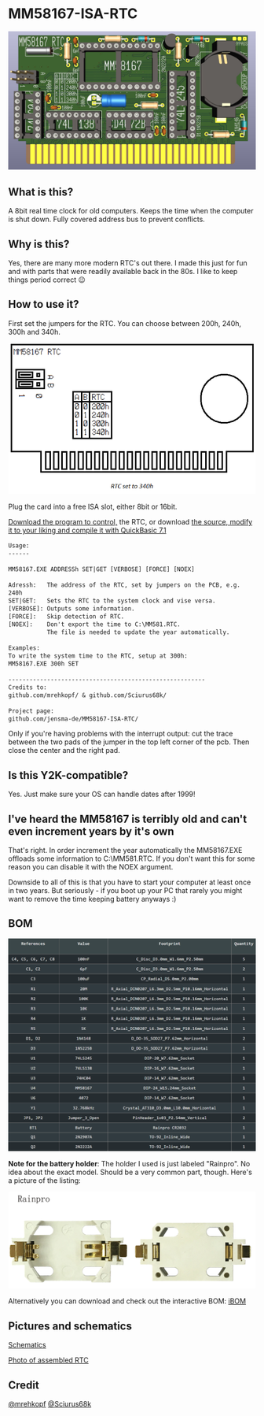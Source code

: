 # MM58167-ISA-RTC
![header](./info/rtc.jpg)

## What is this?
A 8bit real time clock for old computers. Keeps the time when the computer is shut down. Fully covered address bus to prevent conflicts.


## Why is this?
Yes, there are many more modern RTC's out there. I made this just for fun and with parts that were readily available back in the 80s. I like to keep things period correct 😉


## How to use it?
First set the jumpers for the RTC. You can choose between 200h, 240h, 300h and 340h.

![jumpers](./info/jumpers.png)

Plug the card into a free ISA slot, either 8bit or 16bit.

[Download the program to control,](./prog/MM58167.EXE) the RTC, or download [the source, modify it to your liking and compile it with QuickBasic 7.1](./prog/MM58167.BAS)

```
Usage:
------

MM58167.EXE ADDRESSh SET|GET [VERBOSE] [FORCE] [NOEX]

Adressh:   The address of the RTC, set by jumpers on the PCB, e.g. 240h
SET|GET:   Sets the RTC to the system clock and vise versa.
[VERBOSE]: Outputs some information.
[FORCE]:   Skip detection of RTC.
[NOEX]:    Don't export the time to C:\MM581.RTC.
           The file is needed to update the year automatically.

Examples:
To write the system time to the RTC, setup at 300h:
MM58167.EXE 300h SET

--------------------------------------------------------
Credits to:
github.com/mrehkopf/ & github.com/Sciurus68k/

Project page:
github.com/jensma-de/MM58167-ISA-RTC/
```


Only if you're having problems with the interrupt output: cut the trace between the two pads of the jumper in the top left corner of the pcb. Then close the center and the right pad.

## Is this Y2K-compatible?
Yes. Just make sure your OS can handle dates after 1999!

## I've heard the MM58167 is terribly old and can't even increment years by it's own
That's right. In order increment the year automatically the MM58167.EXE offloads some information to C:\MM581.RTC.
If you don't want this for some reason you can disable it with the NOEX argument.

Downside to all of this is that you have to start your computer at least once in two years. But seriously - if you boot up your PC that rarely you might want to remove the time keeping battery anyways :)


## BOM

![header](./info/bom.PNG)


**Note for the battery holder**: The holder I used is just labeled "Rainpro". No idea about the exact model. Should be a very common part, though. Here's a picture of the listing:

![header](./info/battery.png)

Alternatively you can download and check out the interactive BOM:
[iBOM](./info/ibom.html)

## Pictures and schematics
[Schematics](./info/schematics.pdf)

[Photo of assembled RTC](./info/assembled.jpg)

## Credit
[@mrehkopf](https://github.com/mrehkopf)
[@Sciurus68k](https://github.com/Sciurus68k)
